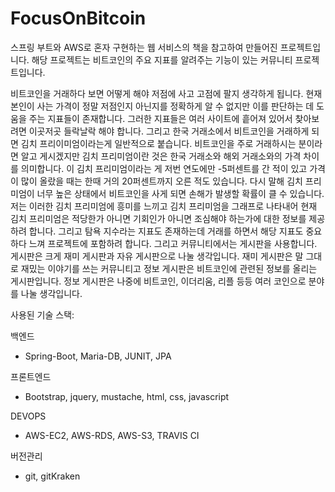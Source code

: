 # FocusOnBitcoin
스프링 부트와 AWS로 혼자 구현하는 웹 서비스의 책을 참고하여 만들어진 프로젝트입니다. 해당 프로젝트는 비트코인의 주요 지표를 알려주는 기능이 있는 커뮤니티 프로젝트입니다.

비트코인을 거래하다 보면 어떻게 해야 저점에 사고 고점에 팔지 생각하게 됩니다. 현재 본인이 사는 가격이 정말 저점인지 아닌지를 정확하게 알 수 없지만 이를 판단하는 데 도움을 주는 지표들이 존재합니다.
그러한 지표들은 여러 사이트에 흩어져 있어서 찾아보려면 이곳저곳 들락날락 해야 합니다. 그리고 한국 거래소에서 비트코인을 거래하게 되면 김치 프리이미엄이라는게 일반적으로 붙습니다.
비트코인을 주로 거래하시는 분이라면 알고 게시겠지만 김치 프리미엄이란 것은 한국 거래소와 해외 거래소와의 가격 차이를 의미합니다. 이 김치 프리미엄이라는 게 저번 연도에만 -5퍼센트를 간 적이 있고
가격이 많이 올랐을 때는 한때 거의 20퍼센트까지 오른 적도 있습니다. 다시 말해 김치 프리미엄이 너무 높은 상태에서 비트코인을 사게 되면 손해가 발생할 확률이 클 수 있습니다. 저는 이러한 김치 프리미엄에
흥미를 느끼고 김치 프리미엄을 그래프로 나타내어 현재 김치 프리미엄은 적당한가 아니면 기회인가 아니면 조심해야 하는가에 대한 정보를 제공하려 합니다. 그리고 탐욕 지수라는 지표도 존재하는데 거래를
하면서 해당 지표도 중요하다 느껴 프로젝트에 포함하려 합니다. 그리고 커뮤니티에서는 게시판을 사용합니다. 게시판은 크게 재미 게시판과 자유 게시판으로 나눌 생각입니다.
재미 게시판은 말 그대로 재밌는 이야기를 쓰는 커뮤니티고 정보 게시판은 비트코인에 관련된 정보를 올리는 게시판입니다. 정보 게시판은 나중에 비트코인, 이더리움, 리플 등등 여러 코인으로 분야를
나눌 생각입니다.

사용된 기술 스택: 

백엔드
   - Spring-Boot, Maria-DB, JUNIT, JPA

프론트엔드
   - Bootstrap, jquery, mustache, html, css, javascript

DEVOPS
  - AWS-EC2, AWS-RDS, AWS-S3, TRAVIS CI
  
버전관리 
  - git, gitKraken
